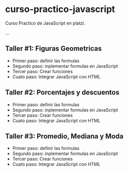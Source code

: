 # curso-practico-javascript
Curso Practico de JavaScript en platzi.

...

## Taller #1: Figuras Geometricas

- Primer paso: definir las formulas 
- Segundo paso: inplementar formulas en JavaScript
- Tercer paso: Crear funciones
- Cuato paso: Integrar JavaScript con HTML

## Taller #2: Porcentajes y descuentos 

- Primer paso: definir las formulas 
- Segundo paso: inplementar formulas en JavaScript
- Tercer paso: Crear funciones
- Cuato paso: Integrar JavaScript con HTML

## Taller #3: Promedio, Mediana y Moda 

- Primer paso: definir las formulas 
- Segundo paso: inplementar formulas en JavaScript
- Tercer paso: Crear funciones
- Cuato paso: Integrar JavaScript con HTML



